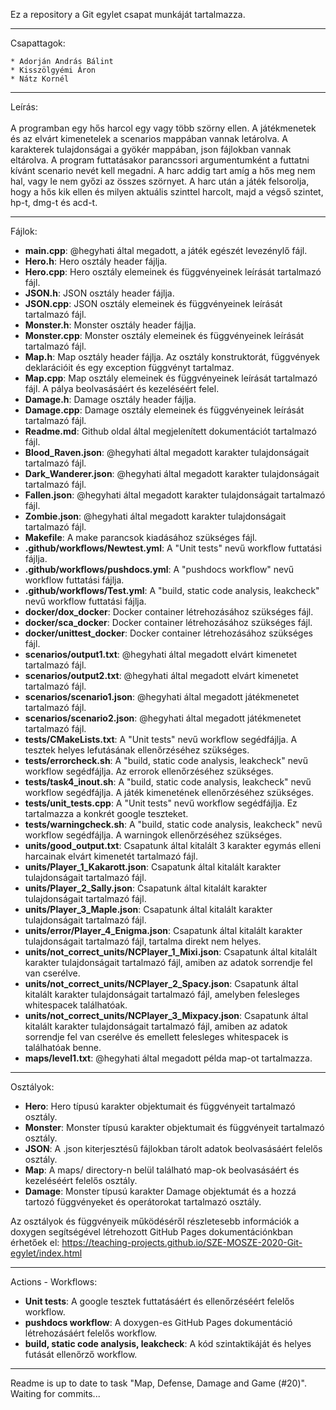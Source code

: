 Ez a repository a Git egylet csapat munkáját tartalmazza.<br />

---

Csapattagok:<br />

	* Adorján András Bálint
	* Kisszölgyémi Áron
	* Nátz Kornél

---

Leírás:<br />
<br />
A programban egy hős harcol egy vagy több szörny ellen. A játékmenetek és az elvárt kimenetelek a scenarios mappában vannak letárolva. A karakterek tulajdonságai a gyökér mappában, json fájlokban vannak eltárolva. A program futtatásakor parancssori argumentumként a futtatni kívánt scenario nevét kell megadni. A harc addig tart amíg a hős meg nem hal, vagy le nem győzi az összes szörnyet. A harc után a játék felsorolja, hogy a hős kik ellen és milyen aktuális szinttel harcolt, majd a végső szintet, hp-t, dmg-t és acd-t.<br />

---

Fájlok:<br />

*	**main.cpp**: @hegyhati által megadott, a játék egészét levezénylő fájl.<br />
*	**Hero.h**: Hero osztály header fájlja.<br />
*	**Hero.cpp**: Hero osztály elemeinek és függvényeinek leírását tartalmazó fájl.<br />
*	**JSON.h**: JSON osztály header fájlja.<br />
*	**JSON.cpp**: JSON osztály elemeinek és függvényeinek leírását tartalmazó fájl.<br />
*	**Monster.h**: Monster osztály header fájlja.<br />
*	**Monster.cpp**: Monster osztály elemeinek és függvényeinek leírását tartalmazó fájl.<br />
*	**Map.h**: Map osztály header fájlja. Az osztály konstruktorát, függvények deklarációit és egy exception függvényt tartalmaz.<br />
*	**Map.cpp**: Map osztály elemeinek és függvényeinek leírását tartalmazó fájl. A pálya beolvasásáért és kezeléséért felel.<br />
*	**Damage.h**: Damage osztály header fájlja.<br />
*	**Damage.cpp**: Damage osztály elemeinek és függvényeinek leírását tartalmazó fájl.<br />
*	**Readme.md**: Github oldal által megjelenített dokumentációt tartalmazó fájl.<br />
*	**Blood_Raven.json**: @hegyhati által megadott karakter tulajdonságait tartalmazó fájl.<br />
*	**Dark_Wanderer.json**: @hegyhati által megadott karakter tulajdonságait tartalmazó fájl.<br />
*	**Fallen.json**: @hegyhati által megadott karakter tulajdonságait tartalmazó fájl.<br />
*	**Zombie.json**: @hegyhati által megadott karakter tulajdonságait tartalmazó fájl.<br />
*	**Makefile**: A make parancsok kiadásához szükséges fájl.<br />
*	**.github/workflows/Newtest.yml**: A "Unit tests" nevű workflow futtatási fájlja.<br />
*	**.github/workflows/pushdocs.yml**: A "pushdocs workflow" nevű workflow futtatási fájlja.<br />
*	**.github/workflows/Test.yml**: A "build, static code analysis, leakcheck" nevű workflow futtatási fájlja.<br />
*	**docker/dox_docker**: Docker container létrehozásához szükséges fájl.<br />
*	**docker/sca_docker**: Docker container létrehozásához szükséges fájl.<br />
*	**docker/unittest_docker**: Docker container létrehozásához szükséges fájl.<br />
*	**scenarios/output1.txt**: @hegyhati által megadott elvárt kimenetet tartalmazó fájl.<br />
*	**scenarios/output2.txt**: @hegyhati által megadott elvárt kimenetet tartalmazó fájl.<br />
*	**scenarios/scenario1.json**: @hegyhati által megadott játékmenetet tartalmazó fájl.<br />
*	**scenarios/scenario2.json**: @hegyhati által megadott játékmenetet tartalmazó fájl.<br />
*	**tests/CMakeLists.txt**: A "Unit tests" nevű workflow segédfájlja. A tesztek helyes lefutásának ellenőrzéséhez szükséges.<br />
*	**tests/errorcheck.sh**: A "build, static code analysis, leakcheck" nevű workflow segédfájlja. Az errorok ellenőrzéséhez szükséges.<br />
*	**tests/task4_inout.sh**: A "build, static code analysis, leakcheck" nevű workflow segédfájlja. A játék kimenetének ellenőrzéséhez szükséges.<br />
*	**tests/unit_tests.cpp**: A "Unit tests" nevű workflow segédfájlja. Ez tartalmazza a konkrét google teszteket.<br />
*	**tests/warningcheck.sh**: A "build, static code analysis, leakcheck" nevű workflow segédfájlja. A warningok ellenőrzéséhez szükséges.<br />
*	**units/good_output.txt**: Csapatunk által kitalált 3 karakter egymás elleni harcainak elvárt kimenetét tartalmazó fájl.<br />
*	**units/Player_1_Kakarott.json**: Csapatunk által kitalált karakter tulajdonságait tartalmazó fájl.<br />
*	**units/Player_2_Sally.json**: Csapatunk által kitalált karakter tulajdonságait tartalmazó fájl.<br />
*	**units/Player_3_Maple.json**: Csapatunk által kitalált karakter tulajdonságait tartalmazó fájl.<br />
*	**units/error/Player_4_Enigma.json**: Csapatunk által kitalált karakter tulajdonságait tartalmazó fájl, tartalma direkt nem helyes.<br />
*	**units/not_correct_units/NCPlayer_1_Mixi.json**: Csapatunk által kitalált karakter tulajdonságait tartalmazó fájl, amiben az adatok sorrendje fel van cserélve.<br />
*	**units/not_correct_units/NCPlayer_2_Spacy.json**: Csapatunk által kitalált karakter tulajdonságait tartalmazó fájl, amelyben felesleges whitespacek találhatóak.<br />
*	**units/not_correct_units/NCPlayer_3_Mixpacy.json**: Csapatunk által kitalált karakter tulajdonságait tartalmazó fájl, amiben az adatok sorrendje fel van cserélve és emellett felesleges whitespacek is találhatóak benne.<br />
*	**maps/level1.txt**: @hegyhati által megadott példa map-ot tartalmazza.<br />

---

Osztályok:<br />

*	**Hero**: Hero típusú karakter objektumait és függvényeit tartalmazó osztály.<br />
*	**Monster**: Monster típusú karakter objektumait és függvényeit tartalmazó osztály.<br />
*	**JSON**: A .json kiterjesztésű fájlokban tárolt adatok beolvasásáért felelős osztály.<br />
*	**Map**: A maps/ directory-n belül található map-ok beolvasásáért és kezeléséért felelős osztály.<br />
*	**Damage**: Monster típusú karakter Damage objektumát és a hozzá tartozó függvényeket és operátorokat tartalmazó osztály.<br />

Az osztályok és függvényeik működéséről részletesebb információk a doxygen segítségével létrehozott GitHub Pages dokumentációnkban érhetőek el: https://teaching-projects.github.io/SZE-MOSZE-2020-Git-egylet/index.html<br />

---

Actions - Workflows:<br />
*	**Unit tests**: A google tesztek futtatásáért és ellenőrzéséért felelős workflow.<br />
*	**pushdocs workflow**: A doxygen-es GitHub Pages dokumentáció létrehozásáért felelős workflow.<br />
*	**build, static code analysis, leakcheck**: A kód szintaktikáját és helyes futását ellenőrző workflow.<br />

---

Readme is up to date to task "Map, Defense, Damage and Game (#20)". Waiting for commits...<br /> 
